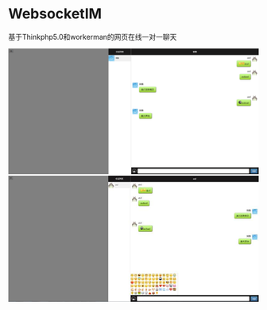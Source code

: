 # WebsocketIM
基于Thinkphp5.0和workerman的网页在线一对一聊天

![image](Screenshots/1.png)
![image](Screenshots/2.jpg)

